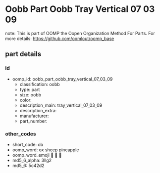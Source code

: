 # Oobb Part Oobb Tray Vertical 07 03 09  

note: This is part of OOMP the Oopen Organization Method For Parts. For more details: https://github.com/oomlout/oomp_base

##  part details





### id
* oomp_id: oobb_part_oobb_tray_vertical_07_03_09
  * classification: oobb
  * type: part
  * size: oobb
  * color: 
  * description_main: tray_vertical_07_03_09
  * description_extra: 
  * manufacturer: 
  * part_number: 

### other_codes
* short_code: ob
* oomp_word: ox sheep pineapple
* oomp_word_emoji :ox: :sheep: :pineapple:
* md5_6_alpha: 3llg2
* md5_6: 5c42d2